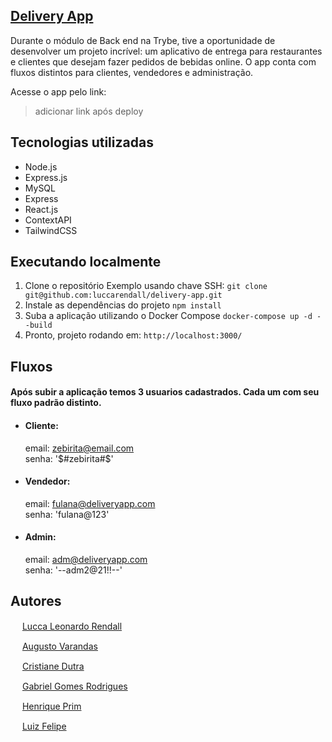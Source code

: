## [Delivery App](https://www.linkedin.com/in/lucca-rendall/)
Durante o módulo de Back end na Trybe, tive a oportunidade de desenvolver um projeto incrível: um aplicativo de entrega para restaurantes e clientes que desejam fazer pedidos de bebidas online. O app conta com fluxos distintos para clientes, vendedores e administração.

Acesse o app pelo link:
> adicionar link após deploy

## Tecnologias utilizadas
*   Node.js
*   Express.js
*   MySQL
*   Express
*   React.js
*   ContextAPI
*   TailwindCSS

## Executando localmente
1. Clone o repositório
	Exemplo usando chave SSH:
`git clone git@github.com:luccarendall/delivery-app.git`
2. Instale as dependências do projeto
 `npm install`
3. Suba a aplicação utilizando o Docker Compose
 `docker-compose up -d --build` 
4. Pronto, projeto rodando em: `http://localhost:3000/`

## Fluxos
#### Após subir a aplicação temos 3 usuarios cadastrados. Cada um com seu fluxo padrão distinto.
*   #### Cliente:
    email: zebirita@email.com    
    senha: '$#zebirita#$'
    
*   #### Vendedor:
    email: fulana@deliveryapp.com  
    senha: 'fulana@123'  
    
*   #### Admin:
    email: adm@deliveryapp.com  
    senha: '--adm2@21!!--'

## Autores
<img src="https://cdn-icons-png.flaticon.com/512/25/25231.png" width=15> [Lucca Leonardo Rendall](https://github.com/LuccaRendall)

<img src="https://cdn-icons-png.flaticon.com/512/25/25231.png" width=15> [Augusto Varandas](https://github.com/augustovarandas)

<img src="https://cdn-icons-png.flaticon.com/512/25/25231.png" width=15> [Cristiane Dutra](https://github.com/cristianepd887)

<img src="https://cdn-icons-png.flaticon.com/512/25/25231.png" width=15> [Gabriel Gomes Rodrigues](https://github.com/gabrielgr99)

<img src="https://cdn-icons-png.flaticon.com/512/25/25231.png" width=15> [Henrique Prim](https://github.com/Henriqueprim)

<img src="https://cdn-icons-png.flaticon.com/512/25/25231.png" width=15> [Luiz Felipe](https://github.com/LuizFelipe406)

